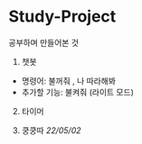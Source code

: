 # Study-Project
공부하며 만들어본 것

1. 챗봇
- 명령어: 불꺼줘 , 나 따라해봐
- 추가할 기능: 불켜줘 (라이트 모드)

2. 타이머

3. 쿵쿵따 <em>22/05/02</em>
